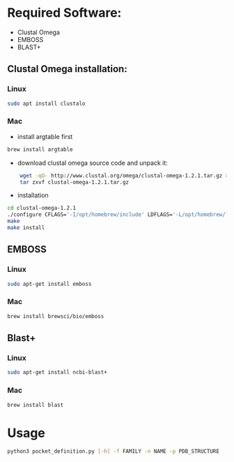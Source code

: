 # Required Software:
 - Clustal Omega
 - EMBOSS
 - BLAST+

 ## Clustal Omega installation:
 ### Linux
 ```bash
 sudo apt install clustalo
```
 ### Mac
  - install argtable first
  ```bash
brew install argtable
```
  - download clustal omega source code and unpack it:
  ```bash
      wget -qO- http://www.clustal.org/omega/clustal-omega-1.2.1.tar.gz > clustal-omega-1.2.1.tar.gz
      tar zxvf clustal-omega-1.2.1.tar.gz
```
  - installation
  ```bash
  cd clustal-omega-1.2.1
  ./configure CFLAGS='-I/opt/homebrew/include' LDFLAGS='-L/opt/homebrew/lib'
  make
  make install
```

## EMBOSS
### Linux
```bash
sudo apt-get install emboss
```
### Mac 
  ```bash
  brew install brewsci/bio/emboss
```

## Blast+
### Linux
```bash
sudo apt-get install ncbi-blast+
```
### Mac
  ```bash
  brew install blast
```

# Usage
```bash
python3 pocket_definition.py [-h] -f FAMILY -n NAME -p PDB_STRUCTURE
```
